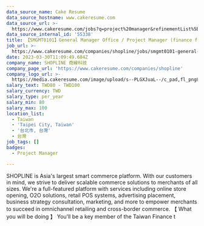 ```yaml
---
data_source_name: Cake Resume
data_source_hostname: www.cakeresume.com
data_source_url: >-
  https://www.cakeresume.com/jobs?q=project%20manager&refinementList%5Blang_name%5D%5B0%5D=English&refinementList%5Bsalary_type%5D=per_year&range%5Bsalary_range%5D%5Bmin%5D=1000000&page=2
data_source_internal_id: '55338'
title: 【SMGMT0101】General Manager Office / Project Manager (finance focused）
job_url: >-
  https://www.cakeresume.com/companies/shopline/jobs/smgmt0101-general-manager-office-project-manager
date: 2023-03-30T11:09:49.684Z
company_name: SHOPLINE 商線科技
company_page_url: 'https://www.cakeresume.com/companies/shopline'
company_logo_url: >-
  https://media.cakeresume.com/image/upload/s--PLGXJuaL--/c_pad,fl_png8,h_200,w_200/v1679028059/qmsn1gqxqhece7t6a4z4.png
salary_text: TWD80 - TWD100
salary_currency: TWD
salary_type: per_year
salary_min: 80
salary_max: 100
location_list:
  - Taiwan
  - 'Taipei City, Taiwan'
  - '台北市, 台灣'
  - 台灣
job_tags: []
badges:
  - Project Manager

---
```


SHOPLINE is Asia's largest smart commerce platform. With our customers in mind, we strive to deliver scalable commerce solutions to merchants of all sizes. We're a full-featured platform with services including online store opening, O2O solutions, retail POS systems, advertising placement, business strategy consultation, marketing, and more to empower merchants to succeed in omnichannel retailing and cross-border commerce. 【 What you will be doing 】 You’ll be a key member of the Taiwan Finance t